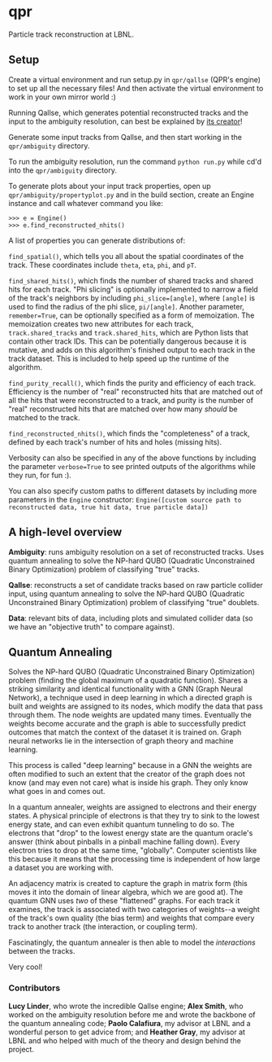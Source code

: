 # qpr
Particle track reconstruction at LBNL.

## Setup

Create a virtual environment and run setup.py in `qpr/qallse` (QPR's engine) to set up all the necessary files!
And then activate the virtual environment to work in your own mirror world :)

Running Qallse, which generates potential reconstructed tracks and the input to the ambiguity resolution, can best be explained by [its creator](https://github.com/derlin/hepqpr-qallse#setup-and-usage)!

Generate some input tracks from Qallse, and then start working in the `qpr/ambiguity` directory.

To run the ambiguity resolution, run the command `python run.py` while cd'd into the `qpr/ambiguity` directory.

To generate plots about your input track properties, open up `qpr/ambiguity/propertyplot.py` and in the build section, create
an Engine instance and call whatever command you like:
```
>>> e = Engine()
>>> e.find_reconstructed_nhits()
```
A list of properties you can generate distributions of:

`find_spatial()`, which tells you all about the spatial coordinates of the track. These coordinates include `theta`, `eta`, `phi`, and `pT`.

`find_shared_hits()`, which finds the number of shared tracks and shared hits for each track. "Phi slicing" is optionally implemented to narrow a field of the track's neighbors by including `phi_slice=[angle]`, where `[angle]` is used to find the radius of the phi slice, `pi/[angle]`. Another parameter, `remember=True`, can be optionally specified as a form of memoization. The memoization creates two new attributes for each track, `track.shared_tracks` and `track.shared_hits`, which are Python lists that contain other track IDs. This can be potentially dangerous because it is mutative, and adds on this algorithm's finished output to each track in the track dataset. This is included to help speed up the runtime of the algorithm.

`find_purity_recall()`, which finds the purity and efficiency of each track. Efficiency is the number of "real" reconstructed hits that are matched out of all the hits that were reconstructed to a track, and purity is the number of "real" reconstructed hits that are matched over how many *should* be matched to the track.

`find_reconstructed_nhits()`, which finds the "completeness" of a track, defined by each track's number of hits and holes (missing hits).

Verbosity can also be specified in any of the above functions by including the parameter `verbose=True` to see printed outputs of the algorithms while they run, for fun :).

You can also specify custom paths to different datasets by including more parameters in the `Engine` constructor: `Engine([custom source path to reconstructed data, true hit data, true particle data])`

## A high-level overview

**Ambiguity**: runs ambiguity resolution on a set of reconstructed tracks. Uses quantum annealing to solve the NP-hard QUBO (Quadratic Unconstrained Binary Optimization) problem of classifying "true" tracks.

**Qallse**: reconstructs a set of candidate tracks based on raw particle collider input, using quantum annealing to solve the NP-hard QUBO (Quadratic Unconstrained Binary Optimization) problem of classifying "true" doublets.

**Data**: relevant bits of data, including plots and simulated collider data (so we have an "objective truth" to compare against).

## Quantum Annealing

Solves the NP-hard QUBO (Quadratic Unconstrained Binary Optimization) problem (finding the global maximum of a quadratic function). Shares a striking similarity and identical functionality with a GNN (Graph Neural Network), a technique used in deep learning in which a directed graph is built and weights are assigned to its nodes, which modify the data that pass through them. The node weights are updated many times. Eventually the weights become accurate and the graph is able to successfully predict outcomes that match the context of the dataset it is trained on. Graph neural networks lie in the intersection of graph theory and machine learning.

This process is called "deep learning" because in a GNN the weights are often modified to such an extent that the creator of the graph does not know (and may even not care) what is inside his graph. They only know what goes in and comes out.

In a quantum annealer, weights are assigned to electrons and their energy states. A physical principle of electrons is that they try to sink to the lowest energy state, and can even exhibit quantum tunneling to do so. The electrons that "drop" to the lowest energy state are the quantum oracle's answer (think about pinballs in a pinball machine falling down). Every electron tries to drop at the same time, "globally". Computer scientists like this because it means that the processing time is independent of how large a dataset you are working with.

An adjacency matrix is created to capture the graph in matrix form (this moves it into the domain of linear algebra, which we are good at). The quantum GNN uses *two* of these "flattened" graphs. For each track it examines, the track is associated with two categories of weights--a weight of the track's own quality (the bias term) and weights that compare every track to another track (the interaction, or coupling term).

Fascinatingly, the quantum annealer is then able to model the *interactions* between the tracks.

Very cool!


### Contributors
**Lucy Linder**, who wrote the incredible Qallse engine;
**Alex Smith**, who worked on the ambiguity resolution before me and wrote the backbone of the quantum annealing code;
**Paolo Calafiura**, my advisor at LBNL and a wonderful person to get advice from; and 
**Heather Gray**, my advisor at LBNL and who helped with much of the theory and design behind the project.
